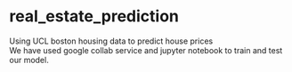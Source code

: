 # real_estate_prediction
Using UCL boston housing data to predict house prices <br>
We have used google collab service and jupyter notebook to train and test our model. <br>
